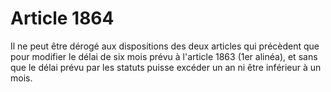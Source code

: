 # Article 1864

Il ne peut être dérogé aux dispositions des deux articles qui précèdent que pour modifier le délai de six mois prévu à l'article 1863 (1er alinéa), et sans que le délai prévu par les statuts puisse excéder un an ni être inférieur à un mois.
